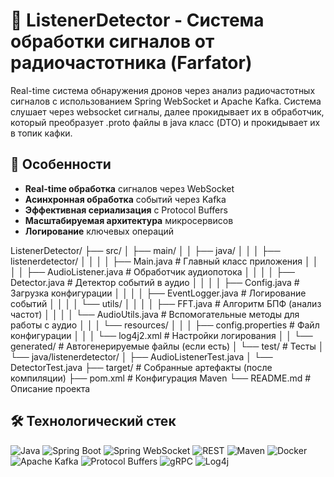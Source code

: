 # 🚀 ListenerDetector - Система обработки сигналов от радиочастотника (Farfator)

Real-time система обнаружения дронов через анализ радиочастотных сигналов с использованием Spring WebSocket и Apache Kafka. Система слушает через websocket сигналы, далее прокидывает их в обработчик, который преобразует .proto файлы в java класс (DTO) и прокидывает их в топик кафки.

## 🌟 Особенности
- **Real-time обработка** сигналов через WebSocket
- **Асинхронная обработка** событий через Kafka
- **Эффективная сериализация** с Protocol Buffers
- **Масштабируемая архитектура** микросервисов
- **Логирование** ключевых операций

ListenerDetector/
├── src/
│   ├── main/
│   │   ├── java/
│   │   │   ├── listenerdetector/
│   │   │   │   ├── Main.java              # Главный класс приложения
│   │   │   │   ├── AudioListener.java     # Обработчик аудиопотока
│   │   │   │   ├── Detector.java          # Детектор событий в аудио
│   │   │   │   ├── Config.java            # Загрузка конфигурации
│   │   │   │   ├── EventLogger.java       # Логирование событий
│   │   │   │   └── utils/
│   │   │   │       ├── FFT.java           # Алгоритм БПФ (анализ частот)
│   │   │   │       └── AudioUtils.java    # Вспомогательные методы для работы с аудио
│   │   │   └── resources/
│   │   │       ├── config.properties      # Файл конфигурации
│   │   │       └── log4j2.xml             # Настройки логирования
│   │   └── generated/                     # Автогенерируемые файлы (если есть)
│   └── test/                              # Тесты
│       └── java/listenerdetector/
│           ├── AudioListenerTest.java
│           └── DetectorTest.java
├── target/                                # Собранные артефакты (после компиляции)
├── pom.xml                                # Конфигурация Maven
└── README.md                              # Описание проекта

## 🛠️ Технологический стек
![Java](https://img.shields.io/badge/Java-ED8B00?style=for-the-badge&logo=openjdk&logoColor=white)
![Spring Boot](https://img.shields.io/badge/Spring_Boot-6DB33F?style=for-the-badge&logo=springboot&logoColor=white)
![Spring WebSocket](https://img.shields.io/badge/Spring_WebSocket-6DB33F?style=for-the-badge&logo=spring&logoColor=white)
![REST](https://img.shields.io/badge/REST-FF6C37?style=for-the-badge&logo=rest&logoColor=white)
![Maven](https://img.shields.io/badge/Maven-C71A36?style=for-the-badge&logo=apachemaven&logoColor=white)
![Docker](https://img.shields.io/badge/Docker-2496ED?style=for-the-badge&logo=docker&logoColor=white)
![Apache Kafka](https://img.shields.io/badge/Apache_Kafka-231F20?style=for-the-badge&logo=apachekafka&logoColor=white)
![Protocol Buffers](https://img.shields.io/badge/Protocol_Buffers-3178C6?style=for-the-badge&logo=protobuf&logoColor=white)
![gRPC](https://img.shields.io/badge/gRPC-4285F4?style=for-the-badge&logo=google&logoColor=white)
![Log4j](https://img.shields.io/badge/Log4j-1F1F1F?style=for-the-badge&logo=apache&logoColor=white)
